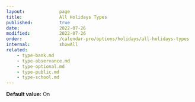 ```yaml
---
layout:             page
title:              All Holidays Types
published:          true
date:               2022-07-26
modified:           2022-07-26
order:              /calendar-pro/options/holidays/all-holidays-types
internal:           showAll
related:
    - type-bank.md
    - type-observance.md
    - type-optional.md
    - type-public.md
    - type-school.md
---
```

**Default value:** On
